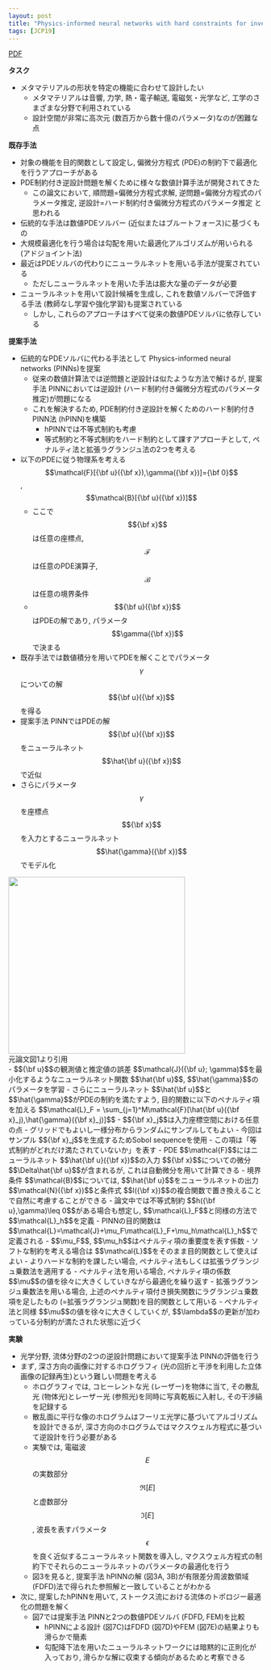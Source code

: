 ```yaml
---
layout: post
title: "Physics-informed neural networks with hard constraints for inverse design"
tags: [JCP19]
---
```


<!--more-->

[PDF](https://arxiv.org/pdf/2102.04626.pdf)


**タスク**
- メタマテリアルの形状を特定の機能に合わせて設計したい
  - メタマテリアルは音響, 力学, 熱・電子輸送, 電磁気・光学など, 工学のさまざまな分野で利用されている
  - 設計空間が非常に高次元 (数百万から数十億のパラメータ)なのが困難な点

**既存手法**
- 対象の機能を目的関数として設定し, 偏微分方程式 (PDE)の制約下で最適化を行うアプローチがある
- PDE制約付き逆設計問題を解くために様々な数値計算手法が開発されてきた
  - この論文において, 順問題=偏微分方程式求解, 逆問題=偏微分方程式のパラメータ推定, 逆設計=ハード制約付き偏微分方程式のパラメータ推定 と思われる 
- 伝統的な手法は数値PDEソルバー (近似またはブルートフォース)に基づくもの
- 大規模最適化を行う場合は勾配を用いた最適化アルゴリズムが用いられる (アドジョイント法)
- 最近はPDEソルバの代わりにニューラルネットを用いる手法が提案されている
  - ただしニューラルネットを用いた手法は膨大な量のデータが必要
- ニューラルネットを用いて設計候補を生成し, これを数値ソルバーで評価する手法 (教師なし学習や強化学習)も提案されている
  - しかし, これらのアプローチはすべて従来の数値PDEソルバに依存している 

**提案手法**
- 伝統的なPDEソルバに代わる手法として Physics-informed neural networks (PINNs)を提案
  - 従来の数値計算法では逆問題と逆設計は似たような方法で解けるが, 提案手法 PINNにおいては逆設計 (ハード制約付き偏微分方程式のパラメータ推定)が問題になる
  - これを解決するため, PDE制約付き逆設計を解くためのハード制約付きPINN法 (hPINN)を構築
    - hPINNでは不等式制約も考慮
    - 等式制約と不等式制約をハード制約として課すアプローチとして, ペナルティ法と拡張ラグランジュ法の2つを考える
- 以下のPDEに従う物理系を考える  
  $$\mathcal{F}[{\bf u}({\bf x}),\gamma({\bf x})]={\bf 0}$$,  $$\mathcal{B}[{\bf u}({\bf x})]$$  
  - ここで $${\bf x}$$は任意の座標点, $$\mathcal{F}$$は任意のPDE演算子, $$\mathcal{B}$$は任意の境界条件
  - $${\bf u}({\bf x})$$はPDEの解であり, パラメータ $$\gamma({\bf x})$$で決まる 
- 既存手法では数値積分を用いてPDEを解くことでパラメータ $$\gamma$$についての解 $${\bf u}({\bf x})$$を得る
- 提案手法 PINNではPDEの解 $${\bf u}({\bf x})$$をニューラルネット $$\hat{\bf u}({\bf x})$$で近似
- さらにパラメータ $$\gamma$$を座標点 $${\bf x}$$を入力とするニューラルネット $$\hat{\gamma}({\bf x})$$でモデル化
<img src="../../../assets/images/PINN.png" width="350px"> 
<figcaption>元論文図1より引用</figcaption>
- $${\bf u}$$の観測値と推定値の誤差 $$\mathcal{J}({\bf u}; \gamma)$$を最小化するようなニューラルネット関数 $$\hat{\bf u}$$, $$\hat{\gamma}$$のパラメータを学習 
- さらにニューラルネット $$\hat{\bf u}$$と $$\hat{\gamma}$$がPDEの制約を満たすよう, 目的関数に以下のペナルティ項を加える   
  $$\mathcal{L}_F = \sum_{j=1}^M\mathcal{F}[\hat{\bf u}({\bf x}_j),\hat{\gamma}({\bf x}_j)]$$
  - $${\bf x}_j$$は入力座標空間における任意の点
    - グリッドでもよいし一様分布からランダムにサンプルしてもよい
    - 今回はサンプル $${\bf x}_j$$を生成するためSobol sequenceを使用 
  - この項は「等式制約がどれだけ満たされていないか」を表す
  - PDE $$\mathcal{F}$$にはニューラルネット $$\hat{\bf u}({\bf x})$$の入力 $${\bf x}$$についての微分 $$\Delta\hat{\bf u}$$が含まれるが, これは自動微分を用いて計算できる
- 境界条件 $$\mathcal{B}$$については, $$\hat{\bf u}$$をニューラルネットの出力 $$\mathcal{N}({\bf x})$$と条件式 $$l({\bf x})$$の複合関数で置き換えることで自然に考慮することができる
- 論文中では不等式制約 $$h({\bf u},\gamma)\leq 0$$がある場合も想定し, $$\mathcal{L}_F$$と同様の方法で $$\mathcal{L}_h$$を定義
- PINNの目的関数は $$\mathcal{L}=\mathcal{J}+\mu_F\mathcal{L}_F+\mu_h\mathcal{L}_h$$で定義される
  - $$\mu_F$$, $$\mu_h$$はペナルティ項の重要度を表す係数
- ソフトな制約を考える場合は $$\mathcal{L}$$をそのまま目的関数として使えばよい
- よりハードな制約を課したい場合, ペナルティ法もしくは拡張ラグランジュ乗数法を適用する
- ペナルティ法を用いる場合, ペナルティ項の係数 $$\mu$$の値を徐々に大きくしていきながら最適化を繰り返す
- 拡張ラグランジュ乗数法を用いる場合, 上述のペナルティ項付き損失関数にラグランジュ乗数項を足したもの (=拡張ラグランジュ関数)を目的関数として用いる
  - ペナルティ法と同様 $$\mu$$の値を徐々に大きくしていくが, $$\lambda$$の更新が加わっている分制約が満たされた状態に近づく

**実験**
- 光学分野, 流体分野の2つの逆設計問題において提案手法 PINNの評価を行う
- まず, 深さ方向の画像に対するホログラフィ (光の回折と干渉を利用した立体画像の記録再生)という難しい問題を考える
  - ホログラフィでは, コヒーレントな光 (レーザー)を物体に当て, その散乱光 (物体光)とレーザー光 (参照光)を同時に写真乾板に入射し, その干渉縞を記録する 
  - 散乱面に平行な像のホログラムはフーリエ光学に基づいてアルゴリズムを設計できるが, 深さ方向のホログラムではマクスウェル方程式に基づいて逆設計を行う必要がある
  - 実験では, 電磁波 $$E$$の実数部分 $$\mathfrak{R}[E]$$と虚数部分 $$\mathfrak{I}[E]$$, 波長を表すパラメータ $$\epsilon$$を良く近似するニューラルネット関数を導入し, マクスウェル方程式の制約下でそれらのニューラルネットのパラメータの最適化を行う
  - 図3を見ると, 提案手法 hPINNの解 (図3A, 3B)が有限差分周波数領域 (FDFD)法で得られた参照解と一致していることがわかる
- 次に, 提案したhPINNを用いて, ストークス流における流体のトポロジー最適化の問題を解く 
  - 図7では提案手法 PINNと2つの数値PDEソルバ (FDFD, FEM)を比較
    - hPINNによる設計 (図7C)はFDFD (図7D)やFEM (図7E)の結果よりも滑らかで簡素
    - 勾配降下法を用いたニューラルネットワークには暗黙的に正則化が入っており, 滑らかな解に収束する傾向があるためと考察できる

